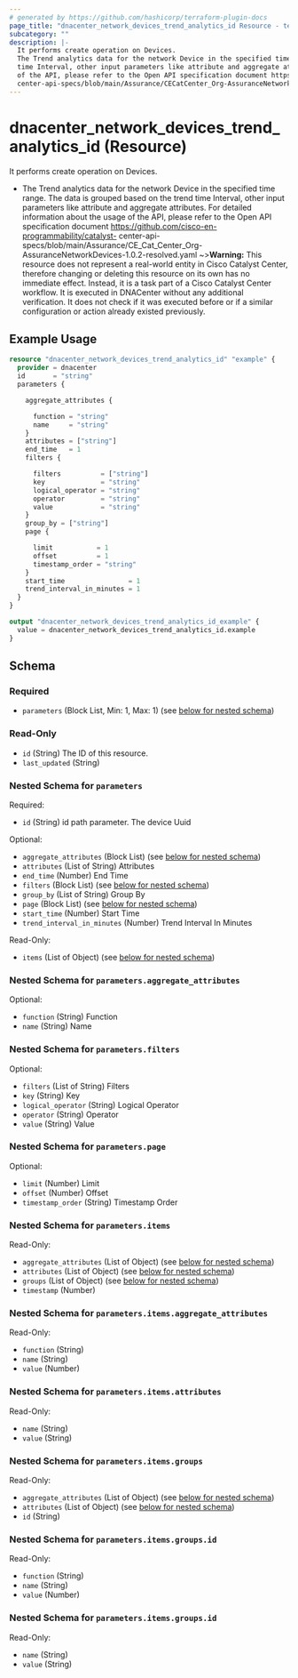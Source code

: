 ```yaml
---
# generated by https://github.com/hashicorp/terraform-plugin-docs
page_title: "dnacenter_network_devices_trend_analytics_id Resource - terraform-provider-dnacenter"
subcategory: ""
description: |-
  It performs create operation on Devices.
  The Trend analytics data for the network Device in the specified time range. The data is grouped based on the trend
  time Interval, other input parameters like attribute and aggregate attributes. For detailed information about the usage
  of the API, please refer to the Open API specification document https://github.com/cisco-en-programmability/catalyst-
  center-api-specs/blob/main/Assurance/CECatCenter_Org-AssuranceNetworkDevices-1.0.2-resolved.yaml
---
```


# dnacenter_network_devices_trend_analytics_id (Resource)

It performs create operation on Devices.

- The Trend analytics data for the network Device in the specified time range. The data is grouped based on the trend
time Interval, other input parameters like attribute and aggregate attributes. For detailed information about the usage
of the API, please refer to the Open API specification document https://github.com/cisco-en-programmability/catalyst-
center-api-specs/blob/main/Assurance/CE_Cat_Center_Org-AssuranceNetworkDevices-1.0.2-resolved.yaml
~>**Warning:**
This resource does not represent a real-world entity in Cisco Catalyst Center, therefore changing or deleting this resource on its own has no immediate effect.
Instead, it is a task part of a Cisco Catalyst Center workflow. It is executed in DNACenter without any additional verification. It does not check if it was executed before or if a similar configuration or action already existed previously.

## Example Usage

```terraform
resource "dnacenter_network_devices_trend_analytics_id" "example" {
  provider = dnacenter
  id       = "string"
  parameters {

    aggregate_attributes {

      function = "string"
      name     = "string"
    }
    attributes = ["string"]
    end_time   = 1
    filters {

      filters          = ["string"]
      key              = "string"
      logical_operator = "string"
      operator         = "string"
      value            = "string"
    }
    group_by = ["string"]
    page {

      limit           = 1
      offset          = 1
      timestamp_order = "string"
    }
    start_time                = 1
    trend_interval_in_minutes = 1
  }
}

output "dnacenter_network_devices_trend_analytics_id_example" {
  value = dnacenter_network_devices_trend_analytics_id.example
}
```

<!-- schema generated by tfplugindocs -->
## Schema

### Required

- `parameters` (Block List, Min: 1, Max: 1) (see [below for nested schema](#nestedblock--parameters))

### Read-Only

- `id` (String) The ID of this resource.
- `last_updated` (String)

<a id="nestedblock--parameters"></a>
### Nested Schema for `parameters`

Required:

- `id` (String) id path parameter. The device Uuid

Optional:

- `aggregate_attributes` (Block List) (see [below for nested schema](#nestedblock--parameters--aggregate_attributes))
- `attributes` (List of String) Attributes
- `end_time` (Number) End Time
- `filters` (Block List) (see [below for nested schema](#nestedblock--parameters--filters))
- `group_by` (List of String) Group By
- `page` (Block List) (see [below for nested schema](#nestedblock--parameters--page))
- `start_time` (Number) Start Time
- `trend_interval_in_minutes` (Number) Trend Interval In Minutes

Read-Only:

- `items` (List of Object) (see [below for nested schema](#nestedatt--parameters--items))

<a id="nestedblock--parameters--aggregate_attributes"></a>
### Nested Schema for `parameters.aggregate_attributes`

Optional:

- `function` (String) Function
- `name` (String) Name


<a id="nestedblock--parameters--filters"></a>
### Nested Schema for `parameters.filters`

Optional:

- `filters` (List of String) Filters
- `key` (String) Key
- `logical_operator` (String) Logical Operator
- `operator` (String) Operator
- `value` (String) Value


<a id="nestedblock--parameters--page"></a>
### Nested Schema for `parameters.page`

Optional:

- `limit` (Number) Limit
- `offset` (Number) Offset
- `timestamp_order` (String) Timestamp Order


<a id="nestedatt--parameters--items"></a>
### Nested Schema for `parameters.items`

Read-Only:

- `aggregate_attributes` (List of Object) (see [below for nested schema](#nestedobjatt--parameters--items--aggregate_attributes))
- `attributes` (List of Object) (see [below for nested schema](#nestedobjatt--parameters--items--attributes))
- `groups` (List of Object) (see [below for nested schema](#nestedobjatt--parameters--items--groups))
- `timestamp` (Number)

<a id="nestedobjatt--parameters--items--aggregate_attributes"></a>
### Nested Schema for `parameters.items.aggregate_attributes`

Read-Only:

- `function` (String)
- `name` (String)
- `value` (Number)


<a id="nestedobjatt--parameters--items--attributes"></a>
### Nested Schema for `parameters.items.attributes`

Read-Only:

- `name` (String)
- `value` (String)


<a id="nestedobjatt--parameters--items--groups"></a>
### Nested Schema for `parameters.items.groups`

Read-Only:

- `aggregate_attributes` (List of Object) (see [below for nested schema](#nestedobjatt--parameters--items--groups--aggregate_attributes))
- `attributes` (List of Object) (see [below for nested schema](#nestedobjatt--parameters--items--groups--attributes))
- `id` (String)

<a id="nestedobjatt--parameters--items--groups--aggregate_attributes"></a>
### Nested Schema for `parameters.items.groups.id`

Read-Only:

- `function` (String)
- `name` (String)
- `value` (Number)


<a id="nestedobjatt--parameters--items--groups--attributes"></a>
### Nested Schema for `parameters.items.groups.id`

Read-Only:

- `name` (String)
- `value` (String)
